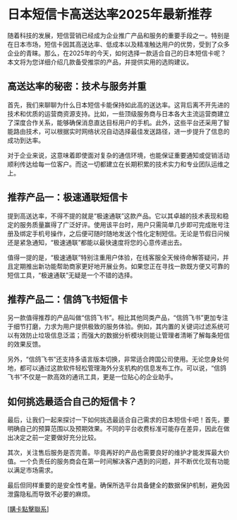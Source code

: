 # 日本短信卡高送达率2025年最新推荐

随着科技的发展，短信营销已经成为企业推广产品和服务的重要手段之一。特别是在日本市场，短信卡因其高送达率、低成本以及精准触达用户的优势，受到了众多企业的青睐。那么，在2025年的今天，如何选择一款适合自己的日本短信卡呢？本文将为您详细介绍几款备受推崇的产品，并提供实用的选购建议。

## 高送达率的秘密：技术与服务并重

首先，我们来聊聊为什么日本短信卡能保持如此高的送达率。这背后离不开先进的技术和优质的运营商资源支持。比如，一些顶级服务商与日本各大主流运营商建立了深度合作关系，能够确保消息直达目标用户的手机。此外，这些平台还采用了智能路由技术，可以根据实时网络状况自动选择最佳发送路径，进一步提升了信息的成功到达率。

对于企业来说，这意味着即使面对复杂的通信环境，也能保证重要通知或促销活动顺利传达给每一位客户。而这一切都建立在长期积累的技术实力和专业团队运维之上。

## 推荐产品一：极速通联短信卡

提到高送达率，不得不提的就是“极速通联”这款产品。它以其卓越的技术表现和稳定的服务质量赢得了广泛好评。使用该平台时，用户只需简单几步即可完成账号注册及绑定手机号操作，之后便可随时随地发送个性化定制短信。无论是节假日问候还是紧急通知，“极速通联”都能以最快速度将您的心意传递出去。

值得一提的是，“极速通联”特别注重用户体验，在线客服全天候待命解答疑问，并且定期推出新功能帮助商家更好地开展业务。如果您正在寻找一款既方便又可靠的短信工具，“极速通联”无疑是一个不错的选择。

## 推荐产品二：信鸽飞书短信卡

另一款值得推荐的产品叫做“信鸽飞书”。相比其他同类产品，“信鸽飞书”更加专注于细节打磨，力求为用户提供极致的服务体验。例如，其内置的关键词过滤系统可以有效防止垃圾信息泛滥；而强大的数据分析模块则能让管理者清晰了解每条短信的效果反馈。

另外，“信鸽飞书”还支持多语言版本切换，非常适合跨国公司使用。无论您身处何地，都可以通过这款软件轻松管理海外分支机构的信息发布工作。可以说，“信鸽飞书”不仅是一款高效的通讯工具，更是一位贴心的企业助手。

## 如何挑选最适合自己的短信卡？

最后，让我们一起来探讨一下如何挑选最适合自己需求的日本短信卡吧！首先，要明确自己的预算范围以及预期效果。不同的平台收费标准可能存在差异，因此在做出决定之前一定要做好充分比较。

其次，关注售后服务是否完善。毕竟再好的产品也需要良好的维护才能发挥最大价值。一个负责任的服务商会在第一时间解决客户遇到的问题，并不断优化现有功能以满足市场需求。

最后但同样重要的是安全性考量。确保所选平台具备健全的数据保护机制，避免因泄露隐私而导致不必要的麻烦。

[[購卡點擊聯系](https://t.me/s/SXDXQF)]
